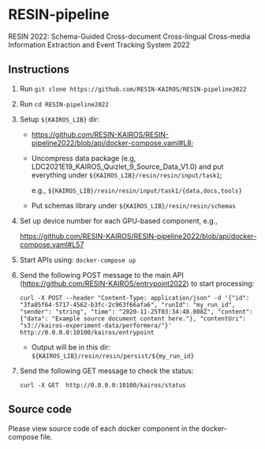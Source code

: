 # RESIN-pipeline
RESIN 2022: Schema-Guided Cross-document Cross-lingual Cross-media Information Extraction and Event Tracking System 2022

## Instructions
1. Run `git clone https://github.com/RESIN-KAIROS/RESIN-pipeline2022`

2. Run `cd RESIN-pipeline2022`

3. Setup `${KAIROS_LIB}` dir:
   - https://github.com/RESIN-KAIROS/RESIN-pipeline2022/blob/api/docker-compose.yaml#L8;

   - Uncompress data package (e.g, LDC2021E19_KAIROS_Quizlet_9_Source_Data_V1.0) and put everything under `${KAIROS_LIB}/resin/resin/input/task1`;

     e.g., `${KAIROS_LIB}/resin/resin/input/task1/{data,docs,tools}`

   - Put schemas library under `${KAIROS_LIB}/resin/resin/schemas`

4. Set up device number for each GPU-based component, e.g.,

   https://github.com/RESIN-KAIROS/RESIN-pipeline2022/blob/api/docker-compose.yaml#L57

5. Start APIs using: `docker-compose up`

6. Send the following POST message to the main API (https://github.com/RESIN-KAIROS/entrypoint2022) to start processing:

       curl -X POST --header "Content-Type: application/json" -d '{"id": "3fa85f64-5717-4562-b3fc-2c963f66afa6", "runId": "my_run_id", "sender": "string", "time": "2020-11-25T03:34:48.008Z", "content": {"data": "Example source document content here."}, "contentUri": "s3://kairos-experiment-data/performera/"}' http://0.0.0.0:10100/kairos/entrypoint

   - Output will be in this dir: `${KAIROS_LIB}/resin/resin/persist/${my_run_id}`

7. Send the following GET message to check the status:

       curl -X GET  http://0.0.0.0:10100/kairos/status

## Source code
Please view source code of each docker component in the docker-compose file.
